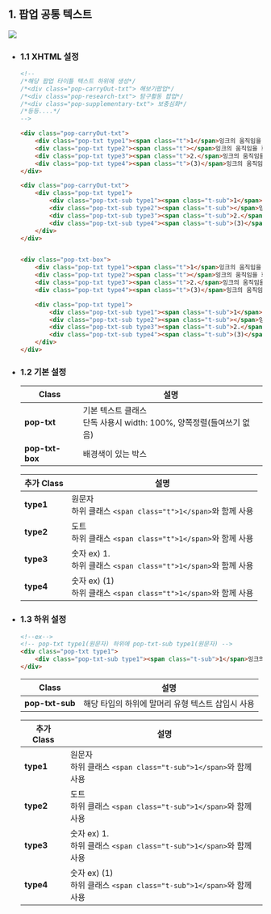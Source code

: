 ## 1. 팝업 공통 텍스트

<img src="https://user-images.githubusercontent.com/95833863/183820239-075af771-eb7c-4483-9033-806abd18206c.jpg">

* ### 1.1 XHTML 설정
    ```html
    <!--
    /*해당 팝업 타이틀 텍스트 하위에 생성*/
    /*<div class="pop-carryOut-txt"> 해보기팝업*/
    /*<div class="pop-research-txt"> 탐구활동 팝업*/
    /*<div class="pop-supplementary-txt"> 보충심화*/
    /*등등....*/
    -->

    <div class="pop-carryOut-txt">
        <div class="pop-txt type1"><span class="t">1</span>잉크의 움직임을 화살표로 표시해 봅시다.</div>
        <div class="pop-txt type2"><span class="t"></span>잉크의 움직임을 화살표로 표시해 봅시다.</div>
        <div class="pop-txt type3"><span class="t">2.</span>잉크의 움직임을 화살표로 표시해 봅시다.</div>
        <div class="pop-txt type4"><span class="t">(3)</span>잉크의 움직임을 화살표로 표시해 봅시다.</div>
    </div>

    <div class="pop-carryOut-txt">
        <div class="pop-txt type1">
            <div class="pop-txt-sub type1"><span class="t-sub">1</span>잉크의 움직임을 화살표로 표시해 봅시다.</div>
            <div class="pop-txt-sub type2"><span class="t-sub"></span>잉크의 움직임을 화살표로 표시해 봅시다.</div>
            <div class="pop-txt-sub type3"><span class="t-sub">2.</span>잉크의 움직임을 화살표로 표시해 봅시다.</div>
            <div class="pop-txt-sub type4"><span class="t-sub">(3)</span>잉크의 움직임을 화살표로 표시해 봅시다.</div>
        </div>
    </div>


    <div class="pop-txt-box">
        <div class="pop-txt type1"><span class="t">1</span>잉크의 움직임을 화살표로 표시해 봅시다.</div>
        <div class="pop-txt type2"><span class="t"></span>잉크의 움직임을 화살표로 표시해 봅시다.</div>
        <div class="pop-txt type3"><span class="t">2.</span>잉크의 움직임을 화살표로 표시해 봅시다.</div>
        <div class="pop-txt type4"><span class="t">(3)</span>잉크의 움직임을 화살표로 표시해 봅시다.</div>

        <div class="pop-txt type1">
            <div class="pop-txt-sub type1"><span class="t-sub">1</span>잉크의 움직임을 화살표로 표시해 봅시다.</div>
            <div class="pop-txt-sub type2"><span class="t-sub"></span>잉크의 움직임을 화살표로 표시해 봅시다.</div>
            <div class="pop-txt-sub type3"><span class="t-sub">2.</span>잉크의 움직임을 화살표로 표시해 봅시다.</div>
            <div class="pop-txt-sub type4"><span class="t-sub">(3)</span>잉크의 움직임을 화살표로 표시해 봅시다.</div>
        </div>
    </div>
    ```
* ### 1.2 기본 설정
    |**Class**|설명|
    |--|--|
    |**pop-txt**|기본 텍스트 클래스 <br/> 단독 사용시 width: 100%, 양쪽정렬(들여쓰기 없음)|
    |**pop-txt-box**|배경색이 있는 박스|
    
    
    |**추가 Class**|설명|
    |--|--|
    |**type1**|원문자<br/>하위 클래스 `<span class="t">1</span>`와 함께 사용|
    |**type2**|도트<br/>하위 클래스 `<span class="t">1</span>`와 함께 사용|
    |**type3**|숫자 ex) 1. <br/>하위 클래스 `<span class="t">1</span>`와 함께 사용|
    |**type4**|숫자 ex) (1) <br/>하위 클래스 `<span class="t">1</span>`와 함께 사용|


* ### 1.3 하위 설정
    ```html
    <!--ex-->
    <!-- pop-txt type1(원문자) 하위에 pop-txt-sub type1(원문자) -->
    <div class="pop-txt type1">
        <div class="pop-txt-sub type1"><span class="t-sub">1</span>잉크의 움직임을 화살표로 표시해 봅시다.</div>
    </div>
    ```
    |**Class**|설명|
    |--|--|
    |**pop-txt-sub**|해당 타입의 하위에 말머리 유형 텍스트 삽입시 사용<br/>|
    
    
    |**추가 Class**|설명|
    |--|--|
    |**type1**|원문자<br/>하위 클래스 `<span class="t-sub">1</span>`와 함께 사용|
    |**type2**|도트<br/>하위 클래스 `<span class="t-sub">1</span>`와 함께 사용|
    |**type3**|숫자 ex) 1. <br/>하위 클래스 `<span class="t-sub">1</span>`와 함께 사용|
    |**type4**|숫자 ex) (1) <br/>하위 클래스 `<span class="t-sub">1</span>`와 함께 사용|

















